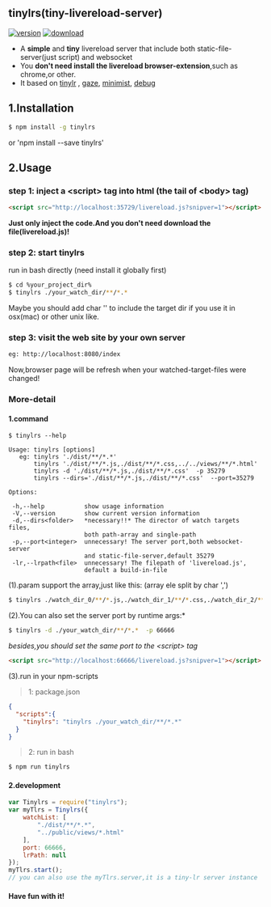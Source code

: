 ## tinylrs(tiny-livereload-server)

[![version](https://img.shields.io/npm/v/tinylrs.svg "version")](https://www.npmjs.com/package/tinylrs)
[![download](https://img.shields.io/npm/dm/tinylrs.svg "download")](https://www.npmjs.com/package/tinylrs)


- A **simple** and **tiny** livereload server that include both static-file-server(just script) and websocket
- You **don't need install the livereload browser-extension**,such as chrome,or other.
- It based on [tinylr](https://github.com/mklabs/tiny-lr) ,
[gaze](https://github.com/shama/gaze),
[minimist](https://github.com/substack/minimist),
[debug](https://github.com/visionmedia/debug)

## 1.Installation
```bash
$ npm install -g tinylrs
````
or 'npm install --save tinylrs'


## 2.Usage

### step 1: inject a &lt;script&gt; tag into html (the tail of &lt;body&gt; tag)
```html
<script src="http://localhost:35729/livereload.js?snipver=1"></script>
````
**Just only inject the code.And you don't need download the file(livereload.js)!**


### step 2: start tinylrs
run in bash directly (need install it globally first)
```bash
$ cd %your_project_dir%
$ tinylrs ./your_watch_dir/**/*.*
````
Maybe you should add char '' to include the target dir if you use it in osx(mac) or other unix like.


### step 3: visit the web site by your own server
```bash
eg: http://localhost:8080/index
````
Now,browser page will be refresh when your watched-target-files were changed!




### More-detail
#### 1.command
````
$ tinylrs --help
````

```text
Usage: tinylrs [options]
   eg: tinylrs './dist/**/*.*'
       tinylrs './dist/**/*.js,./dist/**/*.css,../../views/**/*.html'
       tinylrs -d './dist/**/*.js,./dist/**/*.css'  -p 35279
       tinylrs --dirs='./dist/**/*.js,./dist/**/*.css'  --port=35279

Options:

 -h,--help           show usage information
 -V,--version        show current version information
 -d,--dirs<folder>   *necessary!!* The director of watch targets files,
                     both path-array and single-path
 -p,--port<integer>  unnecessary! The server port,both websocket-server
                     and static-file-server,default 35279
 -lr,--lrpath<file>  unnecessary! The filepath of 'livereload.js',
                     default a build-in-file
````

(1).param support the array,just like this: (array ele split by char ',')
```bash
$ tinylrs ./watch_dir_0/**/*.js,./watch_dir_1/**/*.css,./watch_dir_2/**/*.html
````

(2).You can also set the server port by runtime args:*
```bash
$ tinylrs -d ./your_watch_dir/**/*.*  -p 66666
````
*besides,you should set the same port to the &lt;script&gt; tag*
```html
<script src="http://localhost:66666/livereload.js?snipver=1"></script>
````

(3).run in your npm-scripts
> 1: package.json
```json
{
  "scripts":{
    "tinylrs": "tinylrs ./your_watch_dir/**/*.*"
  }
}
````
> 2: run in bash
```bash
$ npm run tinylrs
````


#### 2.development
```js
var Tinylrs = require("tinylrs");
var myTlrs = Tinylrs({
    watchList: [
        "./dist/**/*.*",
        "../public/views/*.html"
    ],
    port: 66666,
    lrPath: null
});
myTlrs.start();
// you can also use the myTlrs.server,it is a tiny-lr server instance
````



#### Have fun with it!



